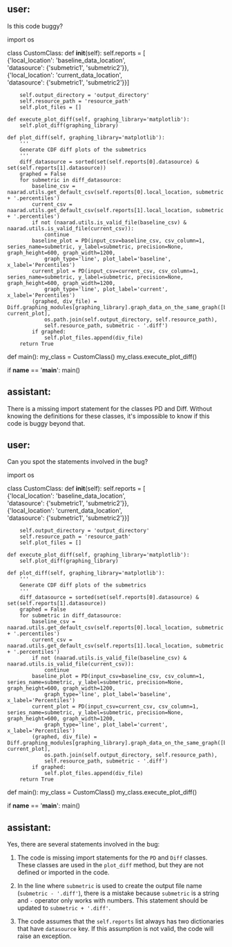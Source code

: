 ## user:
Is this code buggy?





















import os





class CustomClass:
    def __init__(self):
        self.reports = [\
            {'local_location': 'baseline_data_location', \
            'datasource': {'submetric1', 'submetric2'}}, \
            {'local_location': 'current_data_location', \
            'datasource': {'submetric1', 'submetric2'}}]
        
        self.output_directory = 'output_directory'
        self.resource_path = 'resource_path'
        self.plot_files = []
    
    def execute_plot_diff(self, graphing_library='matplotlib'):
        self.plot_diff(graphing_library)
    
    def plot_diff(self, graphing_library='matplotlib'):
        '''
        Generate CDF diff plots of the submetrics
        '''
        diff_datasource = sorted(set(self.reports[0].datasource) & set(self.reports[1].datasource))
        graphed = False
        for submetric in diff_datasource:
            baseline_csv = naarad.utils.get_default_csv(self.reports[0].local_location, submetric + '.percentiles')
            current_csv = naarad.utils.get_default_csv(self.reports[1].local_location, submetric + '.percentiles')
            if not (naarad.utils.is_valid_file(baseline_csv) & naarad.utils.is_valid_file(current_csv)):
                continue
            baseline_plot = PD(input_csv=baseline_csv, csv_column=1, series_name=submetric, y_label=submetric, precision=None, graph_height=600, graph_width=1200, 
                graph_type='line', plot_label='baseline', x_label='Percentiles')
            current_plot = PD(input_csv=current_csv, csv_column=1, series_name=submetric, y_label=submetric, precision=None, graph_height=600, graph_width=1200, 
                graph_type='line', plot_label='current', x_label='Percentiles')
            (graphed, div_file) = Diff.graphing_modules[graphing_library].graph_data_on_the_same_graph([baseline_plot, current_plot], 
                os.path.join(self.output_directory, self.resource_path), 
                self.resource_path, submetric - '.diff')
            if graphed:
                self.plot_files.append(div_file)
        return True

def main():
    my_class = CustomClass()
    my_class.execute_plot_diff()

if __name__ == '__main__':
    main()

## assistant:
There is a missing import statement for the classes PD and Diff. Without knowing the definitions for these classes, it's impossible to know if this code is buggy beyond that.

## user:
Can you spot the statements involved in the bug?





















import os





class CustomClass:
    def __init__(self):
        self.reports = [\
            {'local_location': 'baseline_data_location', \
            'datasource': {'submetric1', 'submetric2'}}, \
            {'local_location': 'current_data_location', \
            'datasource': {'submetric1', 'submetric2'}}]
        
        self.output_directory = 'output_directory'
        self.resource_path = 'resource_path'
        self.plot_files = []
    
    def execute_plot_diff(self, graphing_library='matplotlib'):
        self.plot_diff(graphing_library)
    
    def plot_diff(self, graphing_library='matplotlib'):
        '''
        Generate CDF diff plots of the submetrics
        '''
        diff_datasource = sorted(set(self.reports[0].datasource) & set(self.reports[1].datasource))
        graphed = False
        for submetric in diff_datasource:
            baseline_csv = naarad.utils.get_default_csv(self.reports[0].local_location, submetric + '.percentiles')
            current_csv = naarad.utils.get_default_csv(self.reports[1].local_location, submetric + '.percentiles')
            if not (naarad.utils.is_valid_file(baseline_csv) & naarad.utils.is_valid_file(current_csv)):
                continue
            baseline_plot = PD(input_csv=baseline_csv, csv_column=1, series_name=submetric, y_label=submetric, precision=None, graph_height=600, graph_width=1200, 
                graph_type='line', plot_label='baseline', x_label='Percentiles')
            current_plot = PD(input_csv=current_csv, csv_column=1, series_name=submetric, y_label=submetric, precision=None, graph_height=600, graph_width=1200, 
                graph_type='line', plot_label='current', x_label='Percentiles')
            (graphed, div_file) = Diff.graphing_modules[graphing_library].graph_data_on_the_same_graph([baseline_plot, current_plot], 
                os.path.join(self.output_directory, self.resource_path), 
                self.resource_path, submetric - '.diff')
            if graphed:
                self.plot_files.append(div_file)
        return True

def main():
    my_class = CustomClass()
    my_class.execute_plot_diff()

if __name__ == '__main__':
    main()

## assistant:
Yes, there are several statements involved in the bug:

1. The code is missing import statements for the `PD` and `Diff` classes. These classes are used in the `plot_diff` method, but they are not defined or imported in the code. 

2. In the line where `submetric` is used to create the output file name (`submetric - '.diff'`), there is a mistake because `submetric` is a string and `-` operator only works with numbers. This statement should be updated to `submetric + '.diff'`.

3. The code assumes that the `self.reports` list always has two dictionaries that have `datasource` key. If this assumption is not valid, the code will raise an exception.

